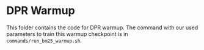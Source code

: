 # DPR Warmup
This folder contains the code for DPR warmup. The command with our used parameters to train this warmup checkpoint is in `commands/run_bm25_warmup.sh`. 
